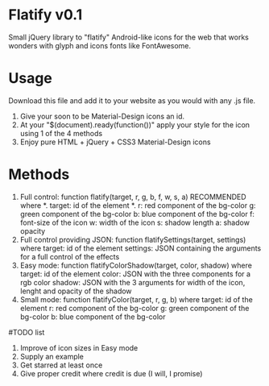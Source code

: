 # Flatify v0.1
Small jQuery library to "flatify" Android-like icons for the web that works wonders with glyph and icons fonts like FontAwesome.
 
# Usage
Download this file and add it to your website as you would with any .js file.

1. Give your soon to be Material-Design icons an id.
2. At your "$(document).ready(function())" apply your style for the icon using 1 of the 4 methods
3. Enjoy pure HTML + jQuery + CSS3 Material-Design icons

# Methods
1. Full control: function flatify(target, r, g, b, f, w, s, a) RECOMMENDED where
  *. target: id of the element
  *. r: red component of the bg-color
  g: green component of the bg-color
  b: blue component of the bg-color
  f: font-size of the icon
  w: width of the icon
  s: shadow length
  a: shadow opacity
2. Full control providing JSON: function flatifySettings(target, settings) where
  target: id of the element
  settings: JSON containing the arguments for a full control of the effects
3. Easy mode: function flatifyColorShadow(target, color, shadow) where
  target: id of the element
  color: JSON with the three components for a rgb color
  shadow: JSON with the 3 arguments for width of the icon, lenght and opacity of the shadow
4. Small mode: function flatifyColor(target, r, g, b) where
  target: id of the element
  r: red component of the bg-color
  g: green component of the bg-color
  b: blue component of the bg-color

#TODO list
1. Improve of icon sizes in Easy mode
2. Supply an example
3. Get starred at least once
4. Give proper credit where credit is due (I will, I promise)
